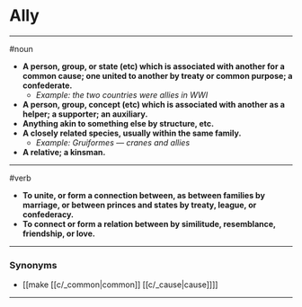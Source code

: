 # Ally
---
#noun
- **A person, group, or state (etc) which is associated with another for a common cause; one united to another by treaty or common purpose; a confederate.**
	- _Example: the two countries were allies in WWI_
- **A person, group, concept (etc) which is associated with another as a helper; a supporter; an auxiliary.**
- **Anything akin to something else by structure, etc.**
- **A closely related species, usually within the same family.**
	- _Example: Gruiformes — cranes and allies_
- **A relative; a kinsman.**
---
#verb
- **To unite, or form a connection between, as between families by marriage, or between princes and states by treaty, league, or confederacy.**
- **To connect or form a relation between by similitude, resemblance, friendship, or love.**
---
### Synonyms
- [[make [[c/_common|common]] [[c/_cause|cause]]]]
---
